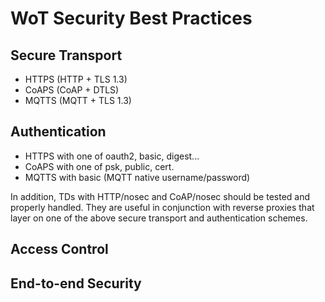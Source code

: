 # WoT Security Best Practices

## Secure Transport

* HTTPS (HTTP + TLS 1.3) 
* CoAPS (CoAP + DTLS) 
* MQTTS (MQTT + TLS 1.3) 

## Authentication

* HTTPS with one of oauth2, basic, digest...
* CoAPS with one of psk, public, cert.
* MQTTS with basic (MQTT native username/password)

In addition, TDs with HTTP/nosec and CoAP/nosec should be tested and properly handled.
They are useful in conjunction with reverse proxies that layer on one of the above secure
transport and authentication schemes.

## Access Control

## End-to-end Security
